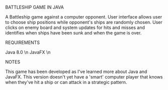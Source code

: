 BATTLESHIP GAME IN JAVA

A Battleship game against a computer opponent. User interface allows user to choose ship positions while opponent's ships are randomly chosen. User clicks on enemy board and system updates for hits and misses and identifies when ships have been sunk and when the game is over. 

REQUIREMENTS

Java 8.0 \n
JavaFX \n

NOTES

This game has been developed as I've learned more about Java and JavaFX. This version doesn't yet have a 'smart' computer player that knows when they've hit a ship or can attack in a strategic pattern. 
